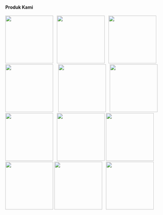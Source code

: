 <h4>Produk Kami</h4>

<img src="https://indihealth.com/landing/produk/apotek.png" width="150px">&nbsp;&nbsp;&nbsp;<img src="https://indihealth.com/landing/produk/klinik.png" width="150px">&nbsp;&nbsp;&nbsp;<img src="https://indihealth.com/landing/produk/telecare.png" width="150px">&nbsp;&nbsp;&nbsp;<img src="https://indihealth.com/landing/produk/smart-hospital.png" width="150px">&nbsp;&nbsp;&nbsp;
<img src="https://indihealth.com/landing/produk/awan-kesehatan.png" width="150px">&nbsp;&nbsp;&nbsp;<img src="https://indihealth.com/landing/produk/monitoring.png" width="150px">&nbsp;&nbsp;&nbsp;
<img src="https://indihealth.com/landing/produk/indicare.png" width="150px">&nbsp;&nbsp;&nbsp;<img src="https://indihealth.com/landing/produk/hallomom.png" width="150px">
<img src="https://indihealth.com/landing/produk/posyandu.png" width="150px">&nbsp;&nbsp;&nbsp;<img src="https://indihealth.com/landing/produk/puskesmas.png" width="150px">
<img src="https://indihealth.com/landing/produk/simrs.png" width="150px">&nbsp;&nbsp;&nbsp;<img src="https://indihealth.com/landing/produk/xanesa.png" width="150px">
